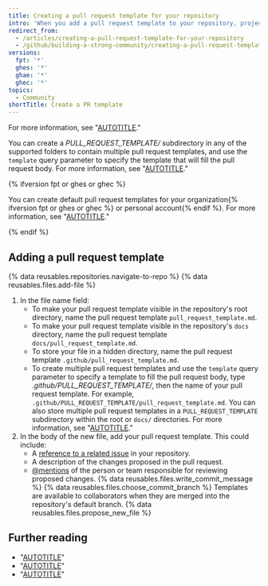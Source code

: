```yaml
---
title: Creating a pull request template for your repository
intro: 'When you add a pull request template to your repository, project contributors will automatically see the template''s contents in the pull request body.'
redirect_from:
  - /articles/creating-a-pull-request-template-for-your-repository
  - /github/building-a-strong-community/creating-a-pull-request-template-for-your-repository
versions:
  fpt: '*'
  ghes: '*'
  ghae: '*'
  ghec: '*'
topics:
  - Community
shortTitle: Create a PR template
---
```


For more information, see "[AUTOTITLE](/communities/using-templates-to-encourage-useful-issues-and-pull-requests/about-issue-and-pull-request-templates)."

You can create a _PULL_REQUEST_TEMPLATE/_ subdirectory in any of the supported folders to contain multiple pull request templates, and use the `template` query parameter to specify the template that will fill the pull request body. For more information, see "[AUTOTITLE](/pull-requests/collaborating-with-pull-requests/proposing-changes-to-your-work-with-pull-requests/using-query-parameters-to-create-a-pull-request)."

{% ifversion fpt or ghes or ghec %}

You can create default pull request templates for your organization{% ifversion fpt or ghes or ghec %} or personal account{% endif %}. For more information, see "[AUTOTITLE](/communities/setting-up-your-project-for-healthy-contributions/creating-a-default-community-health-file)."

{% endif %}

## Adding a pull request template

{% data reusables.repositories.navigate-to-repo %}
{% data reusables.files.add-file %}
1. In the file name field:
    -  To make your pull request template visible in the repository's root directory, name the pull request template `pull_request_template.md`.
    - To make your pull request template visible in the repository's `docs` directory, name the pull request template `docs/pull_request_template.md`.
    - To store your file in a hidden directory, name the pull request template `.github/pull_request_template.md`.
    - To create multiple pull request templates and use the `template` query parameter to specify a template to fill the pull request body, type _.github/PULL_REQUEST_TEMPLATE/_, then the name of your pull request template. For example, `.github/PULL_REQUEST_TEMPLATE/pull_request_template.md`. You can also store multiple pull request templates in a `PULL_REQUEST_TEMPLATE` subdirectory within the root or `docs/` directories. For more information, see "[AUTOTITLE](/pull-requests/collaborating-with-pull-requests/proposing-changes-to-your-work-with-pull-requests/using-query-parameters-to-create-a-pull-request)."
1. In the body of the new file, add your pull request template. This could include:
    - A [reference to a related issue](/get-started/writing-on-github/getting-started-with-writing-and-formatting-on-github/basic-writing-and-formatting-syntax#referencing-issues-and-pull-requests) in your repository.
    - A description of the changes proposed in the pull request.
    - [@mentions](/get-started/writing-on-github/getting-started-with-writing-and-formatting-on-github/basic-writing-and-formatting-syntax#mentioning-people-and-teams) of the person or team responsible for reviewing proposed changes.
{% data reusables.files.write_commit_message %}
{% data reusables.files.choose_commit_branch %} Templates are available to collaborators when they are merged into the repository's default branch.
{% data reusables.files.propose_new_file %}

## Further reading

- "[AUTOTITLE](/communities/using-templates-to-encourage-useful-issues-and-pull-requests/about-issue-and-pull-request-templates)"
- "[AUTOTITLE](/issues/tracking-your-work-with-issues/creating-an-issue)"
- "[AUTOTITLE](/pull-requests/collaborating-with-pull-requests/proposing-changes-to-your-work-with-pull-requests/creating-a-pull-request)"
